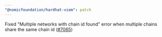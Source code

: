 ```yaml
---
"@nomicfoundation/hardhat-viem": patch
---
```


Fixed "Multiple networks with chain id found" error when multiple chains share the same chain id ([#7065](https://github.com/NomicFoundation/hardhat/issues/7065))
